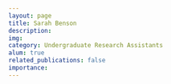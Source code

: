 ```yaml
---
layout: page
title: Sarah Benson
description:
img:
category: Undergraduate Research Assistants
alum: true
related_publications: false
importance:
---
```

